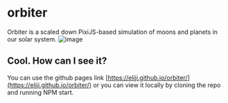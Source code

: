 # orbiter
Orbiter is a scaled down PixiJS-based simulation of moons and planets in our solar system.
![image](https://github.com/eliJI/orbiter/assets/16611530/c46fdfbb-59dc-40b7-b070-d73a4e914572)

## Cool. How can I see it?
You can use the github pages link [https://eliji.github.io/orbiter/](https://eliji.github.io/orbiter/) or you can view it locally by cloning the repo and running NPM start.
